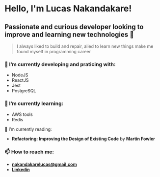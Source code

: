 # Hello, I'm Lucas Nakandakare!

## Passionate and curious developer looking to improve and learning new technologies 👋


> I always liked to build and repair, alied to learn new things make me found myself in programming career

### 🔭 I’m currently developing and praticing with:
  - NodeJS
  - ReactJS
  - Jest
  - PostgreSQL

### 🌱 I’m currently learning:
  - AWS tools
  - Redis

:book: I’m currently reading:
  - **Refactoring: Improving the Design of Existing Code** by **Martin Fowler**



### 📫 How to reach me:
  - **nakandakarelucas@gmail.com**
  - **[Linkedin](www.linkedin.com/in/lucas-nakandakare)**
<!--
**lhnakan/lhnakan** is a ✨ _special_ ✨ repository because its `README.md` (this file) appears on your GitHub profile.

Here are some ideas to get you started:

- 🔭 I’m currently working on ...
- 🌱 I’m currently learning ...
- 👯 I’m looking to collaborate on ...
- 🤔 I’m looking for help with ...
- 💬 Ask me about ...
- 📫 How to reach me: ...
- 😄 Pronouns: ...
- ⚡ Fun fact: ...
-->
